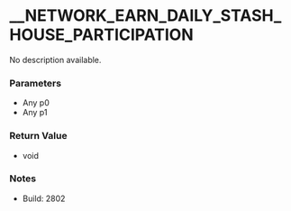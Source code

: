 # __NETWORK_EARN_DAILY_STASH_HOUSE_PARTICIPATION

No description available.

### Parameters
* Any p0
* Any p1

### Return Value
* void

### Notes
* Build: 2802

